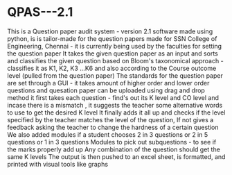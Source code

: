 # QPAS---2.1
This is a Question paper audit system - version 2.1 software made using python, is is tailor-made for the question papers made for SSN College of Engineering, Chennai - it is currently being used by the faculties for setting the question paper It takes the given question paper as an input and sorts and classifies the given question based on Bloom's taxonomical approach - classifies it as K1, K2, K3 ...K6 and also according to the Course outcome level (pulled from the question paper) The standards for the question paper are set through a GUI  - it takes amount of higher order and lower order questions and quesation paper can be uploaded using drag and drop method  it first takes each question - find's out its K level and CO level and incase there is a mismatch , it suggests the teacher some alternative words to use to get the desired K level  It finally adds it all up and checks if the level specified by the teacher matches the level of the question, If not gives a feedback asking the teacher to change the hardness of a certain question  We also added modules if a student chooses 2 in 3 questions or 2 in 5 questions or 1 in 3 questions  Modules to pick out subquestions - to see if the marks properly add up Any combination of the question should get the same K levels  The output is then pushed to an excel sheet, is formatted, and printed with visual tools like graphs 
